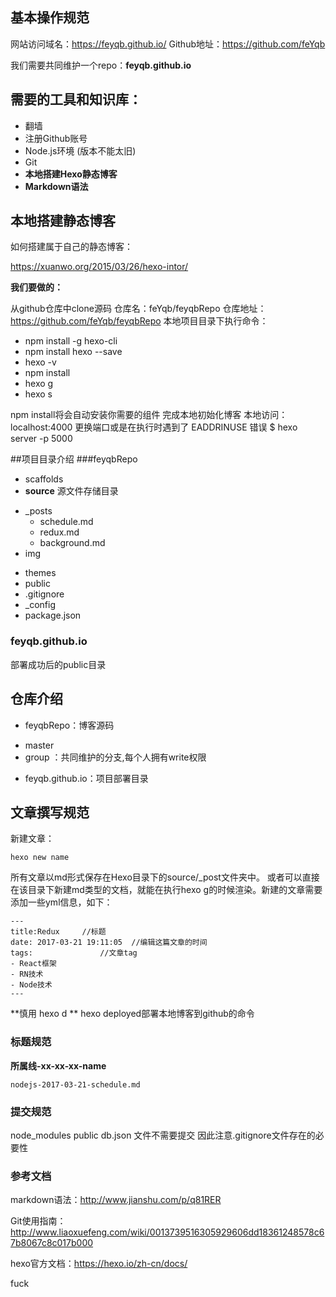 ## 基本操作规范

网站访问域名：https://feyqb.github.io/
Github地址：https://github.com/feYqb

我们需要共同维护一个repo：**feyqb.github.io**

## 需要的工具和知识库：

- 翻墙
- 注册Github账号 
- Node.js环境 (版本不能太旧)
- Git
- **本地搭建Hexo静态博客**
- **Markdown语法**

## 本地搭建静态博客

如何搭建属于自己的静态博客：

https://xuanwo.org/2015/03/26/hexo-intor/

**我们要做的：**

从github仓库中clone源码
仓库名：feYqb/feyqbRepo
仓库地址：https://github.com/feYqb/feyqbRepo
本地项目目录下执行命令：

-  npm install -g hexo-cli
- npm install hexo --save
- hexo -v
- npm install
- hexo g
- hexo s

npm install将会自动安装你需要的组件
完成本地初始化博客
本地访问：localhost:4000
更换端口或是在执行时遇到了 EADDRINUSE 错误
$ hexo server -p 5000


##项目目录介绍
###feyqbRepo

- scaffolds
- **source** 源文件存储目录
 + _posts
     * schedule.md
     * redux.md
     * background.md
 + img
- themes
- public
- .gitignore
- _config
- package.json
### feyqb.github.io
部署成功后的public目录

## 仓库介绍
 - feyqbRepo：博客源码
  + master
  + group ：共同维护的分支,每个人拥有write权限
 - feyqb.github.io：项目部署目录
 
## 文章撰写规范

 新建文章：

```
hexo new name
```

所有文章以md形式保存在Hexo目录下的source/_post文件夹中。
或者可以直接在该目录下新建md类型的文档，就能在执行hexo g的时候渲染。新建的文章需要添加一些yml信息，如下：

```
---
title:Redux		//标题
date: 2017-03-21 19:11:05  //编辑这篇文章的时间
tags:				//文章tag
- React框架
- RN技术
- Node技术
---
```
**慎用 hexo d **
hexo deployed部署本地博客到github的命令

### 标题规范

**所属线-xx-xx-xx-name**

	nodejs-2017-03-21-schedule.md
	
### 提交规范
node_modules
public
db.json 文件不需要提交
因此注意.gitignore文件存在的必要性

### 参考文档
markdown语法：http://www.jianshu.com/p/q81RER

Git使用指南：
http://www.liaoxuefeng.com/wiki/0013739516305929606dd18361248578c67b8067c8c017b000

hexo官方文档：https://hexo.io/zh-cn/docs/


fuck
